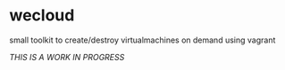 
wecloud
=======

small toolkit to create/destroy virtualmachines on demand using vagrant


*THIS IS A WORK IN PROGRESS*
